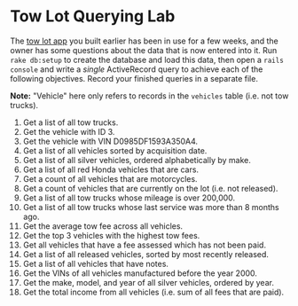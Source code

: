 # Tow Lot Querying Lab

The [tow lot app](https://github.com/ga-wdi-boston/wdi_3_rails_lab_migrations) you built earlier has been in use for a few weeks, and the owner has some questions about the data that is now entered into it. Run `rake db:setup` to create the database and load this data, then open a `rails console` and write a *single* ActiveRecord query to achieve each of the following objectives. Record your finished queries in a separate file.

**Note:** "Vehicle" here only refers to records in the `vehicles` table (i.e. not tow trucks).

1. Get a list of all tow trucks.
2. Get the vehicle with ID 3.
3. Get the vehicle with VIN D0985DF1593A350A4.
4. Get a list of all vehicles sorted by acquisition date.
5. Get a list of all silver vehicles, ordered alphabetically by make.
6. Get a list of all red Honda vehicles that are cars.
7. Get a count of all vehicles that are motorcycles.
8. Get a count of vehicles that are currently on the lot (i.e. not released).
9. Get a list of all tow trucks whose mileage is over 200,000.
10. Get a list of all tow trucks whose last service was more than 8 months ago.
11. Get the average tow fee across all vehicles.
12. Get the top 3 vehicles with the highest tow fees.
13. Get all vehicles that have a fee assessed which has not been paid.
14. Get a list of all released vehicles, sorted by most recently released.
15. Get a list of all vehicles that have notes.
16. Get the VINs of all vehicles manufactured before the year 2000.
17. Get the make, model, and year of all silver vehicles, ordered by year.
18. Get the total income from all vehicles (i.e. sum of all fees that are paid).
